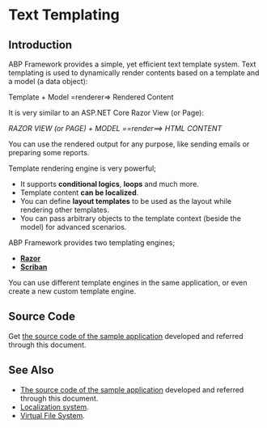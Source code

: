 # Text Templating

## Introduction

ABP Framework provides a simple, yet efficient text template system. Text templating is used to dynamically render contents based on a template and a model (a data object):

Template + Model =renderer=> Rendered Content

It is very similar to an ASP.NET Core Razor View (or Page):

*RAZOR VIEW (or PAGE) + MODEL ==render==> HTML CONTENT*

You can use the rendered output for any purpose, like sending emails or preparing some reports.

Template rendering engine is very powerful;

* It supports **conditional logics**, **loops** and much more.
* Template content **can be localized**.
* You can define **layout templates** to be used as the layout while rendering other templates.
* You can pass arbitrary objects to the template context (beside the model) for advanced scenarios.

ABP Framework provides two templating engines;

* **[Razor](Text-Templating-Razor.md)**
* **[Scriban](Text-Templating-Scriban.md)**

You can use different template engines in the same application, or even create a new custom template engine.

## Source Code

Get [the source code of the sample application](https://github.com/abpframework/abp-samples/tree/master/TextTemplateDemo) developed and referred through this document.

## See Also

* [The source code of the sample application](https://github.com/abpframework/abp-samples/tree/master/TextTemplateDemo) developed and referred through this document.
* [Localization system](Localization.md).
* [Virtual File System](Virtual-File-System.md).